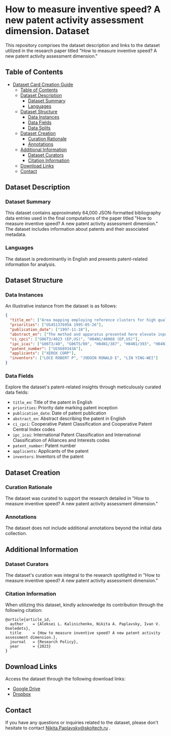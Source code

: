 # How to measure inventive speed? A new patent activity assessment dimension. Dataset
This repository comprises the dataset description and links to the dataset utilized in the research paper titled "How to measure inventive speed? A new patent activity assessment dimension."

## Table of Contents
- [Dataset Card Creation Guide](#dataset-card-creation-guide)
  - [Table of Contents](#table-of-contents)
  - [Dataset Description](#dataset-description)
    - [Dataset Summary](#dataset-summary)
    - [Languages](#languages)
  - [Dataset Structure](#dataset-structure)
    - [Data Instances](#data-instances)
    - [Data Fields](#data-fields)
    - [Data Splits](#data-splits)
  - [Dataset Creation](#dataset-creation)
    - [Curation Rationale](#curation-rationale)
    - [Annotations](#annotations)
  - [Additional Information](#additional-information)
    - [Dataset Curators](#dataset-curators)
    - [Citation Information](#citation-information)
  - [Download Links](#download-links)
  - [Contact](#contact)

## Dataset Description

### Dataset Summary

This dataset contains approximately 64,000 JSON-formatted bibliography data entries used in the final computations of the paper titled "How to measure inventive speed? A new patent activity assessment dimension." The dataset includes information about patents and their associated metadata.

### Languages

The dataset is predominantly in English and presents patent-related information for analysis.

## Dataset Structure

### Data Instances

An illustrative instance from the dataset is as follows:

```json
{
  "title_en": ["Area mapping employing reference clusters for high quality noninteger resolution conversion with enhancement"],
  "priorities": ["US45137695A 1995-05-26"],
  "publication_date": ["1997-11-18"],
  "abstract_en": ["The method and apparatus presented here elevate input image resolution to noninteger multiples of the original. Employing clustered arrangements of output pixels, each pixel is assigned a reference value derived from input signal levels. A template-based enhancement filter refines signal levels before they manifest as high-resolution images."],
  "ci_cpci": ["G06T3/4023 (EP,US)", "H04N1/40068 (EP,US)"],
  "ipc_icai": ["G06T3/40", "G06T5/00", "H04N1/387", "H04N1/393", "H04N1/40"],
  "patent_number": ["US5689343A"],
  "applicants": ["XEROX CORP"],
  "inventors": ["LOCE ROBERT P", "JODOIN RONALD E", "LIN YING-WEI"]
}
```

### Data Fields

Explore the dataset's patent-related insights through meticulously curated data fields:

- `title_en`:  Title of the patent in English
- `priorities`: Priority date marking patent inception
- `publication_date`: Date of patent publication
- `abstract_en`: Abstract describing the patent in English
- `ci_cpci`: Cooperative Patent Classification and Cooperative Patent Central Index codes
- `ipc_icai`: International Patent Classification and International Classification of Alliances and Interests codes
- `patent_number`: Patent number
- `applicants`: Applicants of the patent
- `inventors`: Inventors of the patent

## Dataset Creation

### Curation Rationale

The dataset was curated to support the research detailed in "How to measure inventive speed? A new patent activity assessment dimension."

### Annotations

The dataset does not include additional annotations beyond the initial data collection.

## Additional Information

### Dataset Curators

The dataset's curation was integral to the research spotlighted in "How to measure inventive speed? A new patent activity assessment dimension."

### Citation Information

When utilizing this dataset, kindly acknowledge its contribution through the following citation:

```
@article{article_id,
  author    = {Aleksei L. Kalinichenko, Nikita A. Paplavsky, Ivan V. Oseledets},
  title     = {How to measure inventive speed? A new patent activity assessment dimension.},
  journal   = {Research Policy},
  year      = {2023}
}
```


## Download Links

Access the dataset through the following download links:

- [Google Drive](https://drive.google.com/file/d/1CgSrmwREOph1dbifWSRcE-geK48BO5_N/view?usp=sharing)
- [Dropbox](https://www.dropbox.com/scl/fi/ttw55b149ezahdu441jun/experimental_data.7z?rlkey=tn1x37jilaa1zcd32d69smx5n&dl=0)

## Contact
If you have any questions or inquiries related to the dataset, please don't hesitate to contact Nikita.Paplavsky@skoltech.ru .
